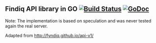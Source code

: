 ## Findiq API library in GO [![Build Status](https://travis-ci.org/aquilax/go-fyndiq.svg)](https://travis-ci.org/aquilax/go-fyndiq) [![GoDoc](https://godoc.org/github.com/aquilax/go-fyndiq?status.svg)](https://godoc.org/github.com/aquilax/go-fyndiq)

Note: The implementation is based on speculation and was never tested again the real server.

Adapted from http://fyndiq.github.io/api-v1/
